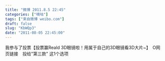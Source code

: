 ```yaml
---
title: "微博 2011.8.5 22:45"
categories: ["嘀咕"]
tags: ["来自微博 weibo.com"]
draft: false
slug: "KbWQp3"
date: "2011-08-05 22:45:00"
---
```


<p>我参与了投票【投票赢Reald 3D眼镜啦！用属于自己的3D眼镜看3D大片~】　O网页链接　投给"第三款" 这1个选项 ​​​​</p>
